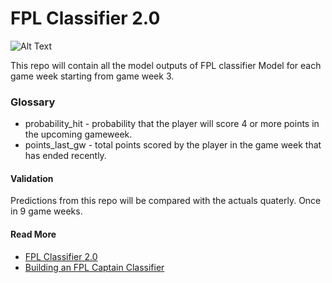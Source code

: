 # FPL Classifier 2.0
![Alt Text](https://media.giphy.com/media/BmmfETghGOPrW/giphy.gif)

This repo will contain all the model outputs of FPL classifier Model for each game week starting from game week 3. 

### Glossary

  - probability_hit - probability that the player will score 4 or more points in the upcoming gameweek.
  - points_last_gw - total points scored by the player in the game week that has ended recently. 

#### Validation

  Predictions from this repo will be compared with the actuals quaterly. Once in 9 game weeks. 
  

#### Read More
- [FPL Classifier 2.0 ](https://www.google.com)
- [Building an FPL Captain Classifier](https://medium.com/datacomics/building-an-fpl-captain-classifier-cf4ee343ebcc) 

 


